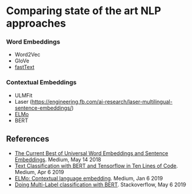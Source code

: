 # Comparing state of the art NLP approaches

### Word Embeddings

* Word2Vec
* GloVe
* [fastText](https://fasttext.cc/)

### Contextual Embeddings

* ULMFit
* Laser (https://engineering.fb.com/ai-research/laser-multilingual-sentence-embeddings/)
* [ELMo](https://tfhub.dev/google/elmo/2)
* BERT

## References

* [The Current Best of Universal Word Embeddings and Sentence Embeddings](https://medium.com/huggingface/universal-word-sentence-embeddings-ce48ddc8fc3a). Medium, May 14 2018
* [Text Classification with BERT and Tensorflow in Ten Lines of Code](https://towardsdatascience.com/how-to-do-text-binary-classification-with-bert-f1348a25d905). Medium, Apr 6 2019
* [ELMo: Contextual language embedding](https://towardsdatascience.com/elmo-contextual-language-embedding-335de2268604). Medium, Jan 6 2019
* [Doing Multi-Label classification with BERT](https://stackoverflow.com/questions/56006614/doing-multi-label-classification-with-bert?rq=1). Stackoverflow, May 6 2019
